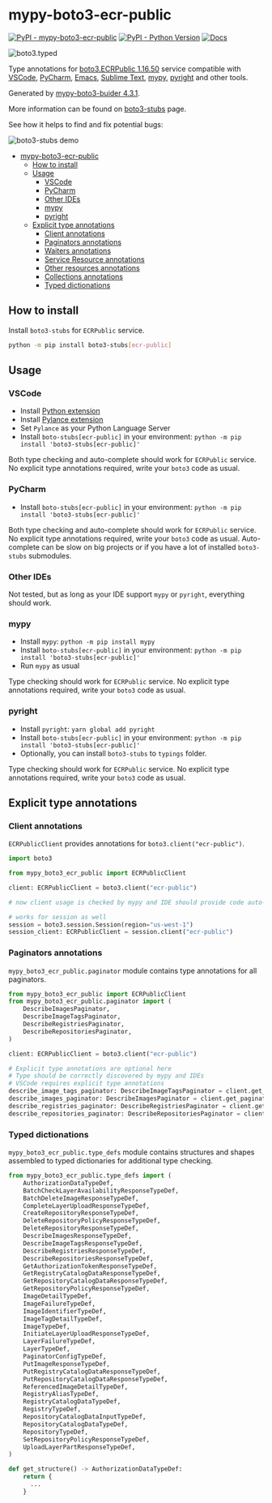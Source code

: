 # mypy-boto3-ecr-public

[![PyPI - mypy-boto3-ecr-public](https://img.shields.io/pypi/v/mypy-boto3-ecr-public.svg?color=blue)](https://pypi.org/project/mypy-boto3-ecr-public)
[![PyPI - Python Version](https://img.shields.io/pypi/pyversions/mypy-boto3-ecr-public.svg?color=blue)](https://pypi.org/project/mypy-boto3-ecr-public)
[![Docs](https://img.shields.io/readthedocs/mypy-boto3-builder.svg?color=blue)](https://mypy-boto3-builder.readthedocs.io/)

![boto3.typed](https://github.com/vemel/mypy_boto3_builder/raw/master/logo.png)

Type annotations for
[boto3.ECRPublic 1.16.50](https://boto3.amazonaws.com/v1/documentation/api/1.16.50/reference/services/ecr-public.html#ECRPublic) service
compatible with
[VSCode](https://code.visualstudio.com/),
[PyCharm](https://www.jetbrains.com/pycharm/),
[Emacs](https://www.gnu.org/software/emacs/),
[Sublime Text](https://www.sublimetext.com/),
[mypy](https://github.com/python/mypy),
[pyright](https://github.com/microsoft/pyright)
and other tools.

Generated by [mypy-boto3-buider 4.3.1](https://github.com/vemel/mypy_boto3_builder).

More information can be found on [boto3-stubs](https://pypi.org/project/boto3-stubs/) page.

See how it helps to find and fix potential bugs:

![boto3-stubs demo](https://github.com/vemel/mypy_boto3_builder/raw/master/demo.gif)

- [mypy-boto3-ecr-public](#mypy-boto3-ecr-public)
  - [How to install](#how-to-install)
  - [Usage](#usage)
    - [VSCode](#vscode)
    - [PyCharm](#pycharm)
    - [Other IDEs](#other-ides)
    - [mypy](#mypy)
    - [pyright](#pyright)
  - [Explicit type annotations](#explicit-type-annotations)
    - [Client annotations](#client-annotations)
    - [Paginators annotations](#paginators-annotations)
    - [Waiters annotations](#waiters-annotations)
    - [Service Resource annotations](#service-resource-annotations)
    - [Other resources annotations](#other-resources-annotations)
    - [Collections annotations](#collections-annotations)
    - [Typed dictionations](#typed-dictionations)

## How to install

Install `boto3-stubs` for `ECRPublic` service.

```bash
python -m pip install boto3-stubs[ecr-public]
```

## Usage

### VSCode

- Install [Python extension](https://marketplace.visualstudio.com/items?itemName=ms-python.python)
- Install [Pylance extension](https://marketplace.visualstudio.com/items?itemName=ms-python.vscode-pylance)
- Set `Pylance` as your Python Language Server
- Install `boto-stubs[ecr-public]` in your environment: `python -m pip install 'boto3-stubs[ecr-public]'`

Both type checking and auto-complete should work for `ECRPublic` service.
No explicit type annotations required, write your `boto3` code as usual.

### PyCharm

- Install `boto-stubs[ecr-public]` in your environment: `python -m pip install 'boto3-stubs[ecr-public]'`

Both type checking and auto-complete should work for `ECRPublic` service.
No explicit type annotations required, write your `boto3` code as usual.
Auto-complete can be slow on big projects or if you have a lot of installed `boto3-stubs` submodules.

### Other IDEs

Not tested, but as long as your IDE support `mypy` or `pyright`, everything should work.

### mypy

- Install `mypy`: `python -m pip install mypy`
- Install `boto-stubs[ecr-public]` in your environment: `python -m pip install 'boto3-stubs[ecr-public]'`
- Run `mypy` as usual

Type checking should work for `ECRPublic` service.
No explicit type annotations required, write your `boto3` code as usual.

### pyright

- Install `pyright`: `yarn global add pyright`
- Install `boto-stubs[ecr-public]` in your environment: `python -m pip install 'boto3-stubs[ecr-public]'`
- Optionally, you can install `boto3-stubs` to `typings` folder.

Type checking should work for `ECRPublic` service.
No explicit type annotations required, write your `boto3` code as usual.

## Explicit type annotations

### Client annotations

`ECRPublicClient` provides annotations for `boto3.client("ecr-public")`.

```python
import boto3

from mypy_boto3_ecr_public import ECRPublicClient

client: ECRPublicClient = boto3.client("ecr-public")

# now client usage is checked by mypy and IDE should provide code auto-complete

# works for session as well
session = boto3.session.Session(region="us-west-1")
session_client: ECRPublicClient = session.client("ecr-public")
```

### Paginators annotations

`mypy_boto3_ecr_public.paginator` module contains type annotations for all paginators.

```python
from mypy_boto3_ecr_public import ECRPublicClient
from mypy_boto3_ecr_public.paginator import (
    DescribeImagesPaginator,
    DescribeImageTagsPaginator,
    DescribeRegistriesPaginator,
    DescribeRepositoriesPaginator,
)

client: ECRPublicClient = boto3.client("ecr-public")

# Explicit type annotations are optional here
# Type should be correctly discovered by mypy and IDEs
# VSCode requires explicit type annotations
describe_image_tags_paginator: DescribeImageTagsPaginator = client.get_paginator("describe_image_tags")
describe_images_paginator: DescribeImagesPaginator = client.get_paginator("describe_images")
describe_registries_paginator: DescribeRegistriesPaginator = client.get_paginator("describe_registries")
describe_repositories_paginator: DescribeRepositoriesPaginator = client.get_paginator("describe_repositories")
```







### Typed dictionations

`mypy_boto3_ecr_public.type_defs` module contains structures and shapes assembled
to typed dictionaries for additional type checking.

```python
from mypy_boto3_ecr_public.type_defs import (
    AuthorizationDataTypeDef,
    BatchCheckLayerAvailabilityResponseTypeDef,
    BatchDeleteImageResponseTypeDef,
    CompleteLayerUploadResponseTypeDef,
    CreateRepositoryResponseTypeDef,
    DeleteRepositoryPolicyResponseTypeDef,
    DeleteRepositoryResponseTypeDef,
    DescribeImagesResponseTypeDef,
    DescribeImageTagsResponseTypeDef,
    DescribeRegistriesResponseTypeDef,
    DescribeRepositoriesResponseTypeDef,
    GetAuthorizationTokenResponseTypeDef,
    GetRegistryCatalogDataResponseTypeDef,
    GetRepositoryCatalogDataResponseTypeDef,
    GetRepositoryPolicyResponseTypeDef,
    ImageDetailTypeDef,
    ImageFailureTypeDef,
    ImageIdentifierTypeDef,
    ImageTagDetailTypeDef,
    ImageTypeDef,
    InitiateLayerUploadResponseTypeDef,
    LayerFailureTypeDef,
    LayerTypeDef,
    PaginatorConfigTypeDef,
    PutImageResponseTypeDef,
    PutRegistryCatalogDataResponseTypeDef,
    PutRepositoryCatalogDataResponseTypeDef,
    ReferencedImageDetailTypeDef,
    RegistryAliasTypeDef,
    RegistryCatalogDataTypeDef,
    RegistryTypeDef,
    RepositoryCatalogDataInputTypeDef,
    RepositoryCatalogDataTypeDef,
    RepositoryTypeDef,
    SetRepositoryPolicyResponseTypeDef,
    UploadLayerPartResponseTypeDef,
)

def get_structure() -> AuthorizationDataTypeDef:
    return {
      ...
    }
```
